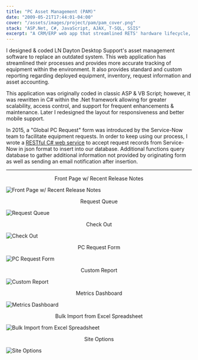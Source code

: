 ```yaml
---
title: "PC Asset Management (PAM)"
date: "2009-05-21T17:44:01-04:00"
cover: "/assets/images/project/pam/pam_cover.png"
stack: "ASP.Net, C#, JavaScript, AJAX, T-SQL, SSIS"
excerpt: "A CRM/ERP web app that streamlined RETS' hardware lifecycle, providing accurate tracking of equipment & requests, increasing customer satisfaction."
---
```


I designed & coded LN Dayton Desktop Support's asset management software to replace an outdated system. This web application has streamlined their processes and provides more accurate tracking of equipment within the environment. It also provides standard and custom reporting regarding deployed equipment, inventory, request information and asset accounting.

This application was originally coded in classic ASP & VB Script; however, it was rewritten in C# within the .Net framework allowing for greater scalability, access control, and support for frequent enhancements & maintenance. Later I redesigned the layout for responsiveness and better mobile support.

In 2015, a "Global PC Request" form was introduced by the Service-Now team to facilitate equipment requests. In order to keep using our process, I wrote a [RESTful C# web service](/projects/pam-rest-service) to accept request records from Service-Now in json format to insert into our database. Additional functions query database to gather additional information not provided by originating form as well as sending an email notification after insertion.

---

<center>Front Page w/ Recent Release Notes</center>

![Front Page w/ Recent Release Notes](/assets/images/project/pam/pam_cover.png)

<center>Request Queue</center>

![Request Queue](/assets/images/project/pam/pam_requestqueue.png)

<center>Check Out</center>

![Check Out](/assets/images/project/pam/pam_checkout.png)

<center>PC Request Form</center>

![PC Request Form](/assets/images/project/pam/pam_pcform.png)

<center>Custom Report</center>

![Custom Report](/assets/images/project/pam/pam_customreport.png)

<center>Metrics Dashboard</center>

![Metrics Dashboard](/assets/images/project/pam/pam_metrics.png)

<center>Bulk Import from Excel Spreadsheet</center>

![Bulk Import from Excel Spreadsheet](/assets/images/project/pam/pam_bulkinsert.png)

<center>Site Options</center>

![Site Options](/assets/images/project/pam/pam_siteoptions.png)
